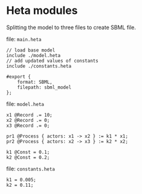 # Heta modules

Splitting the model to three files to create SBML file.

file: `main.heta`
```heta
// load base model
include ./model.heta
// add updated values of constants
include ./constants.heta

#export {
    format: SBML,
    filepath: sbml_model
};
```

file: `model.heta`
```heta
x1 @Record .= 10;
x2 @Record .= 0;
x3 @Record .= 0;

pr1 @Process { actors: x1 -> x2 } := k1 * x1;
pr2 @Process { actors: x2 -> x3 } := k2 * x2;

k1 @Const = 0.1;
k2 @Const = 0.2;
```

file: `constants.heta`
```heta
k1 = 0.005;
k2 = 0.11;
```
